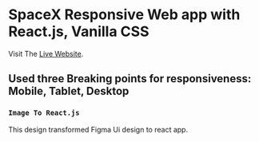# SpaceX Responsive Web app with React.js, Vanilla CSS

Visit The [Live Website](https://spacex-projects.netlify.app/).

## Used three Breaking points for responsiveness: Mobile, Tablet, Desktop

### `Image To React.js`

This design transformed Figma Ui design to react app.
